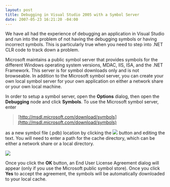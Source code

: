 ```yaml
---
layout: post
title: Debugging in Visual Studio 2005 with a Symbol Server
date: 2007-05-23 16:21:20 -04:00
---
```


We have all had the experience of debugging an application in Visual Studio and run into the problem of not having the debugging symbols or having incorrect symbols. This is particularly true when you need to step into .NET CLR code to track down a problem. 

Microsoft maintains a public symbol server that provides symbols for the different Windows operating system versions, MDAC, IIS, ISA, and the .NET Framework. This server is for symbol downloads only and is not browseable. In addition to the Microsoft symbol server, you can create your own local symbol server for your own application on either a network share or your own local machine.

In order to setup a symbol server, open the **Options** dialog, then open the **Debugging** node and click **Symbols**. To use the Microsoft symbol server, enter 

> [http://msdl.microsoft.com/download/symbols](http://msdl.microsoft.com/download/symbols)

as a new symbol file (.pdb) location by clicking the ![](http://gwb.blob.core.windows.net/sdorman/WindowsLiveWriter/DebugginginVisualStudio2005withaSymbolSe_E5D6/image%7B0%7D10.png) button and editing the text. You will need to enter a path for the cache directory, which can be either a network share or a local directory.

[![](http://gwb.blob.core.windows.net/sdorman/WindowsLiveWriter/DebugginginVisualStudio2005withaSymbolSe_E5D6/image%7B0%7D_thumb1.png)](http://gwb.blob.core.windows.net/sdorman/WindowsLiveWriter/DebugginginVisualStudio2005withaSymbolSe_E5D6/image%7B0%7D5.png) 

Once you click the **OK** button, an End User License Agreement dialog will appear (only if you use the Microsoft public symbol store). Once you click **Yes** to accept the agreement, the symbols will be automatically downloaded to your local cache.

